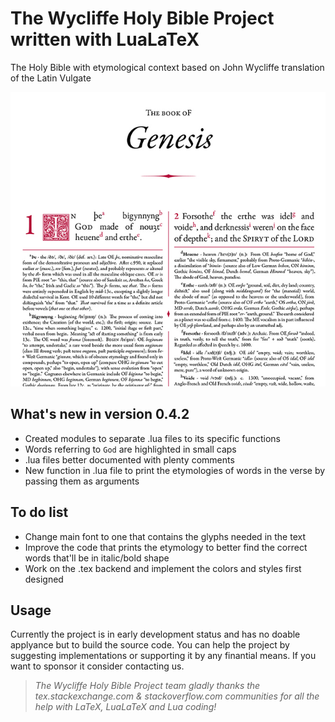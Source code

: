 # The Wycliffe Holy Bible Project written with LuaLaTeX
The Holy Bible with etymological context based on John Wycliffe translation of the Latin Vulgate

![Preview of what the project is going to look](/Resources/preview.jpg)

## What's new in version 0.4.2
* Created modules to separate .lua files to its specific functions
* Words referring to `God` are highlighted in small caps
* .lua files better documented with plenty comments
* New function in .lua file to print the etymologies of words in the verse by passing them as arguments

## To do list
* Change main font to one that contains the glyphs needed in the text
* Improve the code that prints the etymology to better find the correct words that'll be in italic/bold shape
* Work on the .tex backend and implement the colors and styles first designed

## Usage
Currently the project is in early development status and has no doable applyance but to build the source code. You can help the project by suggesting implementations or supporting it by any finantial means. If you want to sponsor it consider contacting us.

> _The Wycliffe Holy Bible Project team gladly thanks the tex.stackexchange.com & stackoverflow.com communities for all the help with LaTeX, LuaLaTeX and Lua coding!_
